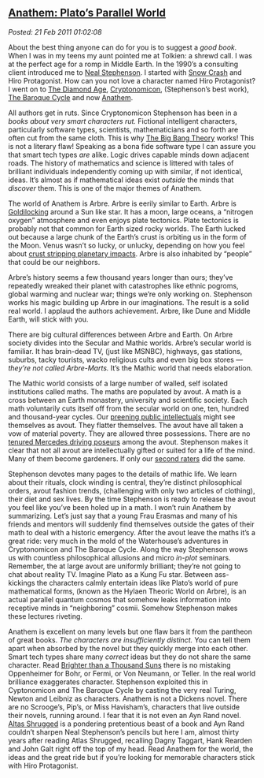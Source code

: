 [Anathem: Plato’s Parallel
World](http://bakerjd99.wordpress.com/2011/02/20/anathem-platos-parallel-world/)
-----------------------------------------------------------------------------------------------------------

*Posted: 21 Feb 2011 01:02:08*

About the best thing anyone can do for you is to suggest a *good book.*
When I was in my teens my aunt pointed me at Tolkien: a shrewd call. I
was at the perfect age for a romp in Middle Earth. In the 1990’s a
consulting client introduced me to [Neal
Stephenson](http://www.nealstephenson.com/). I started with [Snow
Crash](http://www.amazon.com/Snow-Crash-Bantam-Spectra-Book/dp/0553380958)
and Hiro Protagonist. How can you not love a character named Hiro
Protagonist? I went on to [The Diamond
Age](http://www.amazon.com/Diamond-Age-Neal-Stephenson/dp/0553573314),
[Cryptonomicon](http://www.amazon.com/Cryptonomicon-Neal-Stephenson/dp/0380973464),
(Stephenson’s best work), [The Baroque
Cycle](http://en.wikipedia.org/wiki/The\_Baroque\_Cycle) and now
[Anathem](http://www.amazon.com/Anathem-Neal-Stephenson/dp/0061474096).

All authors get in ruts. Since Cryptonomicon Stephenson has been in a
*books about very smart characters rut.* Fictional intelligent
characters, particularly software types, scientists, mathematicians and
so forth are often cut from the same cloth. This is why [The Big Bang
Theory](http://www.cbs.com/primetime/big\_bang\_theory/) works! This is
not a literary flaw! Speaking as a bona fide software type I can assure
you that smart tech types *are* alike. Logic drives capable minds down
adjacent roads. The history of mathematics and science is littered with
tales of brilliant individuals independently coming up with similar, if
not identical, ideas. It’s almost as if mathematical ideas exist
*outside* the minds that *discover* them. This is one of the major
themes of Anathem.

The world of Anathem is Arbre. Arbre is eerily similar to Earth. Arbre
is [Goldilocking](http://en.wikipedia.org/wiki/Habitable\_zone) around a
Sun like star. It has a moon, large oceans, a “nitrogen oxygen”
atmosphere and even enjoys plate tectonics. Plate tectonics is probably
not that common for Earth sized rocky worlds. The Earth lucked out
because a large chunk of the Earth’s crust is orbiting us in the form of
the Moon. Venus wasn’t so lucky, or unlucky, depending on how you feel
about [crust stripping planetary
impacts](http://www.lpl.arizona.edu/outreach/origin/). Arbre is also
inhabited by “people” that could be our neighbors.

Arbre’s history seems a few thousand years longer than ours; they’ve
repeatedly wreaked their planet with catastrophes like ethnic pogroms,
global warming and nuclear war; things we’re only working on. Stephenson
works his magic building up Arbre in our imaginations. The result is a
solid real world. I applaud the authors achievement. Arbre, like Dune
and Middle Earth, will stick with you.

There are big cultural differences between Arbre and Earth. On Arbre
society divides into the Secular and Mathic worlds. Arbre’s secular
world is familiar. It has brain-dead TV, (just like MSNBC), highways,
gas stations, suburbs, tacky tourists, wacko religious cults and even
big box stores — *they’re not called Arbre-Marts.* It’s the Mathic world
that needs elaboration.

The Mathic world consists of a large number of walled, self isolated
institutions called maths. The maths are populated by avout. A math is a
cross between an Earth monastery, university and scientific society.
Each math voluntarily cuts itself off from the secular world on one,
ten, hundred and thousand-year cycles. Our [preening public
intellectuals](http://en.wikipedia.org/wiki/Paul\_Krugman) might see
themselves as avout. They flatter themselves. The avout have all taken a
vow of material poverty. They are allowed three possessions. There are
no [tenured Mercedes driving
poseurs](http://www.canadafreepress.com/index.php/article/32367) among
the avout. Stephenson makes it clear that not all avout are
intellectually gifted or suited for a life of the mind. Many of them
become gardeners. If only our [second raters](http://www.algore.com/)
did the same.

Stephenson devotes many pages to the details of mathic life. We learn
about their rituals, clock winding is central, they’re distinct
philosophical orders, avout fashion trends, (challenging with only two
articles of clothing), their diet and sex lives. By the time Stephenson
is ready to release the avout you feel like you’ve been holed up in a
math. I won’t ruin Anathem by summarizing. Let’s just say that a young
Frau Erasmas and many of his friends and mentors will suddenly find
themselves outside the gates of their math to deal with a historic
emergency. After the avout leave the maths it’s a great ride: very much
in the mold of the Waterhouse’s adventures in Cryptonomicon and The
Baroque Cycle. Along the way Stephenson wows us with countless
philosophical allusions and micro *in-plot* seminars. Remember, the at
large avout are uniformly brilliant; they’re not going to chat about
reality TV. Imagine Plato as a Kung Fu star. Between ass-kickings the
characters calmly entertain ideas like Plato’s world of pure
mathematical forms, (known as the Hylaen Theoric World on Arbre), is an
actual parallel quantum cosmos that somehow leaks information into
receptive minds in “neighboring” cosmii. Somehow Stephenson makes these
lectures riveting.

Anathem is excellent on many levels but one flaw bars it from the
pantheon of great books. *The characters are insufficiently distinct.*
You can tell them apart when absorbed by the novel but they quickly
merge into each other. Smart tech types share many *correct* ideas but
they do not share the same character. Read [Brighter than a Thousand
Suns](http://www.amazon.com/Brighter-than-Thousand-Suns-Scientists/dp/0156141507)
there is no mistaking Oppenheimer for Bohr, or Fermi, or Von Neumann, or
Teller. In the real world brilliance exaggerates character. Stephenson
exploited this in Cyptonomicon and The Baroque Cycle by casting the very
real Turing, Newton and Leibniz as characters. Anathem is not a Dickens
novel. There are no Scrooge’s, Pip’s, or Miss Havisham’s, characters
that live outside their novels, running around. I fear that it is not
even an Ayn Rand novel. [Altas
Shrugged](http://www.amazon.com/Atlas-Shrugged-Ayn-Rand/dp/0451191145)
is a pondering pretentious beast of a book and Ayn Rand couldn’t sharpen
Neal Stephenson’s pencils but here I am, almost thirty years after
reading Atlas Shrugged, recalling Dagny Taggart, Hank Rearden and John
Galt right off the top of my head. Read Anathem for the world, the ideas
and the great ride but if you’re looking for memorable characters stick
with Hiro Protagonist.
